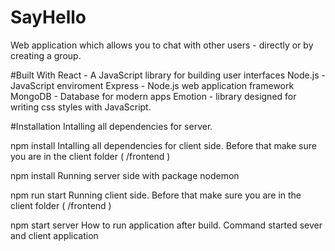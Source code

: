 # SayHello
Web application which allows you to chat with other users - directly or by
creating a group.

#Built With
React - A JavaScript library for building user interfaces
Node.js - JavaScript enviroment
Express - Node.js web application framework
MongoDB - Database for modern apps
Emotion - library designed for writing css styles with JavaScript.

#Installation
Intalling all dependencies for server.

npm install
Intalling all dependencies for client side. Before that make sure you are in the client folder ( /frontend )

npm install
Running server side with package nodemon

npm run start
Running client side. Before that make sure you are in the client folder ( /frontend )

npm start server 
How to run application after build. Command started sever and client application
